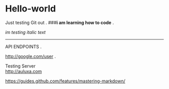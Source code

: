 # Hello-world
Just testing Git out . 
###**i am learning how to code** . 

*im testing italic text* 

---

API ENDPOINTS . 

http://google.com/user . 

Testing Server  
http://auluxa.com


https://guides.github.com/features/mastering-markdown/


